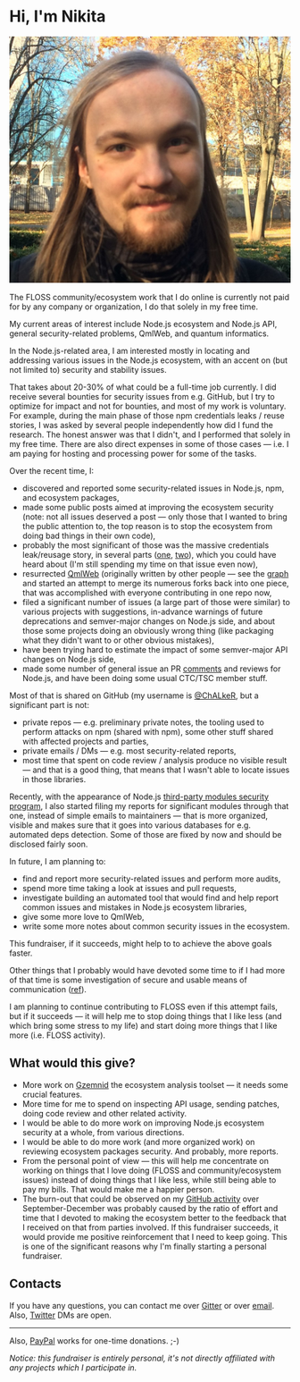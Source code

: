 # Hi, I'm Nikita

<img src="/media/Nikita.crop.jpg" width="512" />

The FLOSS community/ecosystem work that I do online is currently not paid for by any company or organization, I do that solely in my free time.

My current areas of interest include Node.js ecosystem and Node.js API, general security-related problems, QmlWeb, and quantum informatics.

In the Node.js-related area, I am interested mostly in locating and addressing various issues in the Node.js ecosystem, with an accent on (but not limited to) security and stability issues.

That takes about 20-30% of what could be a full-time job currently. I did receive several bounties for security issues from e.g. GitHub, but I try to optimize for impact and not for bounties, and most of my work is voluntary. For example, during the main phase of those npm credentials leaks / reuse stories, I was asked by several people independently how did I fund the research. The honest answer was that I didn't, and I performed that solely in my free time. There are also direct expenses in some of those cases — i.e. I am paying for hosting and processing power for some of the tasks.

Over the recent time, I:

* discovered and reported some security-related issues in Node.js, npm, and ecosystem packages,
* made some public posts aimed at improving the ecosystem security (note: not all issues deserved a post — only those that I wanted to bring the public attention to, the top reason is to stop the ecosystem from doing bad things in their own code),
* probably the most significant of those was the massive credentials leak/reusage story, in several parts ([one](https://github.com/ChALkeR/notes/blob/master/Do-not-underestimate-credentials-leaks.md), [two](https://github.com/ChALkeR/notes/blob/master/Gathering-weak-npm-credentials.md)), which you could have heard about (I'm still spending my time on that issue even now),
* resurrected [QmlWeb](https://github.com/qmlweb/qmlweb) (originally written by other people — see the [graph](https://github.com/qmlweb/qmlweb/graphs/contributors) and started an attempt to merge its numerous forks back into one piece, that was accomplished with everyone contributing in one repo now,
* filed a significant number of issues (a large part of those were similar) to various projects with suggestions, in-advance warnings of future deprecations and semver-major changes on Node.js side, and about those some projects doing an obviously wrong thing (like packaging what they didn't want to or other obvious mistakes),
* have been trying hard to estimate the impact of some semver-major API changes on Node.js side,
* made some number of general issue an PR [comments](https://github.com/search?q=org%3Anodejs+commenter%3AChALkeR) and reviews for Node.js, and have been doing some usual CTC/TSC member stuff.

Most of that is shared on GitHub (my username is [@ChALkeR](https://github.com/ChALkeR), but a significant part is not:

* private repos — e.g. preliminary private notes, the tooling used to perform attacks on npm (shared with npm), some other stuff shared with affected projects and parties,
* private emails / DMs — e.g. most security-related reports,
* most time that spent on code review / analysis produce no visible result — and that is a good thing, that means that I wasn't able to locate issues in those libraries.

Recently, with the appearance of Node.js [third-party modules security program](https://hackerone.com/nodejs-ecosystem), I also started filing my reports for significant modules through that one, instead of simple emails to maintainers — that is more organized, visible and makes sure that it goes into various databases for e.g. automated deps detection. Some of those are fixed by now and should be disclosed fairly soon.

In future, I am planning to:

* find and report more security-related issues and perform more audits,
* spend more time taking a look at issues and pull requests,
* investigate building an automated tool that would find and help report common issues and mistakes in Node.js ecosystem libraries,
* give some more love to QmlWeb,
* write some more notes about common security issues in the ecosystem.

This fundraiser, if it succeeds, might help to to achieve the above goals faster.

Other things that I probably would have devoted some time to if I had more of that time is some investigation of secure and usable means of communication ([ref](https://github.com/ChALkeR/whinings/blob/master/Instant-messaging.md)).

I am planning to continue contributing to FLOSS even if this attempt fails, but if it succeeds — it will help me to stop doing things that I like less (and which bring some stress to my life) and start doing more things that I like more (i.e. FLOSS activity).

## What would this give?

* More work on [Gzemnid](https://github.com/ChALkeR/Gzemnid) the ecosystem analysis toolset — it needs some crucial features.
* More time for me to spend on inspecting API usage, sending patches, doing code review and other related activity.
* I would be able to do more work on improving Node.js ecosystem security at a whole, from various directions.
* I would be able to do more work (and more organized work) on reviewing ecosystem packages security. And probably, more reports.
* From the personal point of view — this will help me concentrate on working on things that I love doing (FLOSS and community/ecosystem issues) instead of doing things that I like less, while still being able to pay my bills. That would make me a happier person.
* The burn-out that could be observed on my [GitHub activity](https://github.com/ChALkeR/) over September-December was probably caused by the ratio of effort and time that I devoted to making the ecosystem better to the feedback that I received on that from parties involved. If this fundraiser succeeds, it would provide me positive reinforcement that I need to keep going. This is one of the significant reasons why I'm finally starting a personal fundraiser.

## Contacts

If you have any questions, you can contact me over [Gitter](https://gitter.im/ChALkeR) or over [email](mailto:chalkerx@gmail.com). Also, [Twitter](https://twitter.com/skovorodan) DMs are open.

____

Also, [PayPal](https://www.paypal.me/ChALkeR) works for one-time donations. ;-)

_Notice: this fundraiser is entirely personal, it's not directly affiliated with any projects which I participate in._
